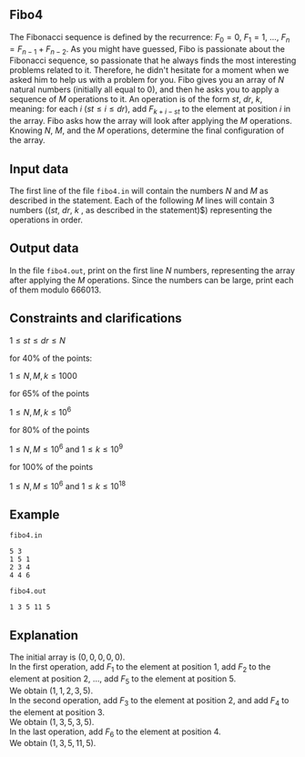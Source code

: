 ## Fibo4

The Fibonacci sequence is defined by the recurrence: $F_0 = 0$, $F_1 = 1$, $\dots$, $F_n = F_{n-1} + F_{n-2}$. As you might have guessed, Fibo is passionate about the Fibonacci sequence, so passionate that he always finds the most interesting problems related to it. Therefore, he didn't hesitate for a moment when we asked him to help us with a problem for you. Fibo gives you an array of $N$ natural numbers (initially all equal to $0$), and then he asks you to apply a sequence of $M$ operations to it. An operation is of the form $st$, $dr$, $k$, meaning: for each $i$ $(st \leq i \leq dr)$, add $F_{k+i-st}$ to the element at position $i$ in the array. Fibo asks how the array will look after applying the $M$ operations. Knowing $N$, $M$, and the $M$ operations, determine the final configuration of the array.

## Input data

The first line of the file `fibo4.in` will contain the numbers $N$ and $M$ as described in the statement. Each of the following $M$ lines will contain $3$ numbers ($(st$, $dr$, $k$ , as described in the statement)$) representing the operations in order.

## Output data

In the file `fibo4.out`, print on the first line $N$ numbers, representing the array after applying the $M$ operations. Since the numbers can be large, print each of them modulo $666013$.

## Constraints and clarifications

$1 \leq st \leq dr \leq N$

for $40\%$ of the points:

$1 \leq N, M, k \leq 1000$

for $65\%$ of the points

$1 \leq N, M, k \leq 10^6$

for $80\%$ of the points

$1 \leq N, M \leq 10^6$ and $1 \leq k \leq 10^9$

for $100\%$ of the points

$1 \leq N, M \leq 10^6$ and $1 \leq k \leq 10^{18}$

## Example

`fibo4.in`
```
5 3
1 5 1
2 3 4
4 4 6
```

`fibo4.out`
```
1 3 5 11 5
```

## Explanation

The initial array is $(0, 0, 0, 0, 0)$.  
In the first operation, add $F_1$ to the element at position $1$, add $F_2$ to the element at position $2$, $\dots$, add $F_5$ to the element at position $5$.  
We obtain $(1, 1, 2, 3, 5)$.  
In the second operation, add $F_3$ to the element at position $2$, and add $F_4$ to the element at position $3$.  
We obtain $(1, 3, 5, 3, 5)$.  
In the last operation, add $F_6$ to the element at position $4$.  
We obtain $(1, 3, 5, 11, 5)$.